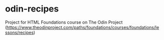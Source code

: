 # odin-recipes
Project for HTML Foundations course on The Odin Project (https://www.theodinproject.com/paths/foundations/courses/foundations/lessons/recipes)
